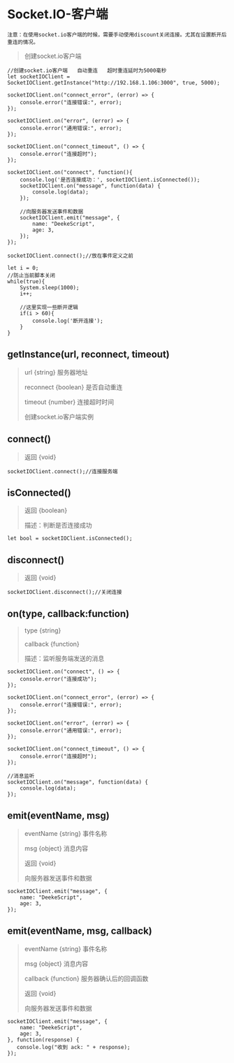 # Socket.IO-客户端

`注意：在使用socket.io客户端的时候，需要手动使用discount关闭连接。尤其在设置断开后重连的情况。`

> 创建socket.io客户端

```
//创建socket.io客户端   自动重连   超时重连延时为5000毫秒
let socketIOClient = SocketIOClient.getInstance("http://192.168.1.106:3000", true, 5000);

socketIOClient.on("connect_error", (error) => {
    console.error("连接错误:", error);
});

socketIOClient.on("error", (error) => {
    console.error("通用错误:", error);
});

socketIOClient.on("connect_timeout", () => {
    console.error("连接超时");
});

socketIOClient.on("connect", function(){
    console.log('是否连接成功：', socketIOClient.isConnected());
    socketIOClient.on("message", function(data) {
        console.log(data);
    });

    //向服务器发送事件和数据
    socketIOClient.emit("message", {
        name: "DeekeScript",
        age: 3,
    });
});

socketIOClient.connect();//放在事件定义之前

let i = 0;
//防止当前脚本关闭
while(true){
    System.sleep(1000);
    i++;

    //这里实现一些断开逻辑
    if(i > 60){
        console.log('断开连接');
    }
}

```

## getInstance(url, reconnect, timeout)
> url {string} 服务器地址
>
> reconnect {boolean} 是否自动重连
>
> timeout {number} 连接超时时间
>
> 创建socket.io客户端实例

## connect()
> 返回 {void}
> 
```
socketIOClient.connect();//连接服务端
```

## isConnected()
> 返回 {boolean}
>
> 描述：判断是否连接成功

```
let bool = socketIOClient.isConnected();
```

## disconnect()
> 返回 {void}
> 
```
socketIOClient.disconnect();//关闭连接
```

## on(type, callback:function)
> type {string}
> 
> callback {function}
> 
> 描述：监听服务端发送的消息
```
socketIOClient.on("connect", () => {
    console.error("连接成功");
});

socketIOClient.on("connect_error", (error) => {
    console.error("连接错误:", error);
});

socketIOClient.on("error", (error) => {
    console.error("通用错误:", error);
});

socketIOClient.on("connect_timeout", () => {
    console.error("连接超时");
});

//消息监听
socketIOClient.on("message", function(data) {
    console.log(data);
});
```

## emit(eventName, msg)
> eventName {string} 事件名称
> 
> msg {object} 消息内容
> 
> 返回 {void}
>
> 向服务器发送事件和数据

```
socketIOClient.emit("message", {
    name: "DeekeScript",
    age: 3,
});
```

## emit(eventName, msg, callback)
> eventName {string} 事件名称
> 
> msg {object} 消息内容
>
> callback {function} 服务器确认后的回调函数
> 
> 返回 {void}
>
>  向服务器发送事件和数据

```
socketIOClient.emit("message", {
    name: "DeekeScript",
    age: 3,
}, function(response) {
   console.log("收到 ack: " + response);
});
```
